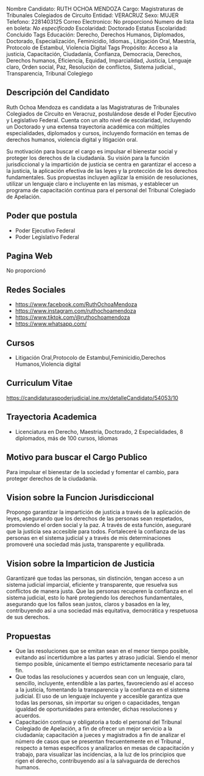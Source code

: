 Nombre Candidato: RUTH OCHOA MENDOZA
Cargo: Magistraturas de Tribunales Colegiados de Circuito
Entidad: VERACRUZ
Sexo: MUJER
Telefono: 2281403125
Correo Electronico: No proporcionó
Numero de lista en boleta: *No especificado*
Escolaridad: Doctorado
Estatus Escolaridad: Concluido
Tags Educación: Derecho, Derechos Humanos, Diplomados, Doctorado, Especialización, Feminicidio, Idiomas., Litigación Oral, Maestría, Protocolo de Estambul, Violencia Digital
Tags Propósito: Acceso a la justicia, Capacitación, Ciudadanía, Confianza, Democracia, Derechos, Derechos humanos, Eficiencia, Equidad, Imparcialidad, Justicia, Lenguaje claro, Orden social, Paz, Resolución de conflictos, Sistema judicial., Transparencia, Tribunal Colegiego


## Descripción del Candidato 

Ruth Ochoa Mendoza es candidata a las Magistraturas de Tribunales Colegiados de Circuito en Veracruz, postulándose desde el Poder Ejecutivo y Legislativo Federal. Cuenta con un alto nivel de escolaridad, incluyendo un Doctorado y una extensa trayectoria académica con múltiples especialidades, diplomados y cursos, incluyendo formación en temas de derechos humanos, violencia digital y litigación oral.

Su motivación para buscar el cargo es impulsar el bienestar social y proteger los derechos de la ciudadanía. Su visión para la función jurisdiccional y la impartición de justicia se centra en garantizar el acceso a la justicia, la aplicación efectiva de las leyes y la protección de los derechos fundamentales. Sus propuestas incluyen agilizar la emisión de resoluciones, utilizar un lenguaje claro e incluyente en las mismas, y establecer un programa de capacitación continua para el personal del Tribunal Colegiado de Apelación.


## Poder que postula

- Poder Ejecutivo Federal
- Poder Legislativo Federal


## Pagina Web

No proporcionó


## Redes Sociales

- https://www.facebook.com/RuthOchoaMendoza
- https://www.instagram.com/ruthochoamendoza
- https://www.tiktok.com/@ruthochoamendoza
- https://www.whatsapp.com/


## Cursos

- Litigación Oral,Protocolo de Estambul,Feminicidio,Derechos Humanos,Violencia digital


## Curriculum Vitae

https://candidaturaspoderjudicial.ine.mx/detalleCandidato/54053/10


## Trayectoria Academica

- Licenciatura en Derecho, Maestria, Doctorado, 2 Especialidades, 8 diplomados, más de 100 cursos, Idiomas


## Motivo para buscar el Cargo Publico

Para impulsar el bienestar de la sociedad y fomentar el cambio, para proteger derechos de la ciudadanía.


## Vision sobre la Funcion Jurisdiccional

Propongo garantizar la impartición de justicia a través de la aplicación de leyes, asegurando que los derechos de las personas sean respetados, promoviendo el orden social y la paz. A través de esta función, aseguraré que la justicia sea accesible para todos. Fortaleceré la confianza de las personas en el sistema judicial y a través de mis determinaciones promoveré una sociedad más justa, transparente y equilibrada.


## Vision sobre la Imparticion de Justicia

Garantizaré que todas las personas, sin distinción, tengan acceso a un sistema judicial imparcial, eficiente y transparente, que resuelva sus conflictos de manera justa. Que las personas recuperen la confianza en el sistema judicial, esto lo haré protegiendo los derechos fundamentales, asegurando que los fallos sean justos, claros y basados en la ley, contribuyendo así a una sociedad más equitativa, democrática y respetuosa de sus derechos.


## Propuestas

- Que las resoluciones que se emitan sean en el menor tiempo posible, evitando así incertidumbre a las partes y atraso judicial. Siendo el menor tiempo posible, únicamente el tiempo estrictamente necesario para tal fin.
- Que todas las resoluciones y acuerdos sean con un lenguaje, claro, sencillo, incluyente, entendible a las partes, favoreciendo así el acceso a la justicia, fomentando la transparencia y la confianza en el sistema judicial. El uso de un lenguaje incluyente y accesible garantiza que todas las personas, sin importar su origen o capacidades, tengan igualdad de oportunidades para entender, dichas resoluciones y acuerdos.
- Capacitación continua y obligatoria a todo el personal del Tribunal Colegiado de Apelación, a fin de ofrecer un mejor servicio a la ciudadanía; capacitación a jueces y magistrados a fin de analizar el número de casos que se presentan frecuentemente en el Tribunal , respecto a temas específicos y analizarlos en mesas de capacitación y trabajo, para visualizar las incidencias, a la luz de los principios que rigen el derecho, contribuyendo así a la salvaguarda de derechos humanos.

